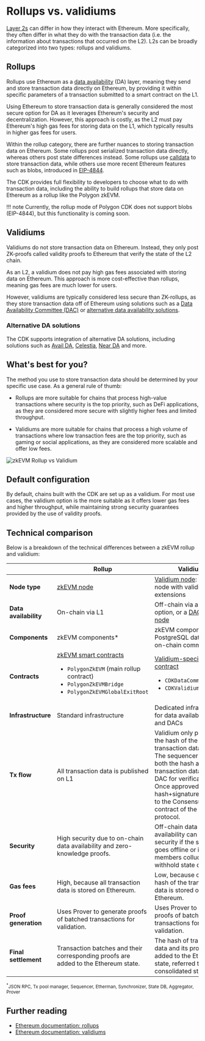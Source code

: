 # Rollups vs. validiums

[Layer 2s](./layer2s.md) can differ in how they interact with Ethereum. More specifically, they often differ in what they do with the transaction data (i.e. the information about transactions that occurred on the L2). L2s can be broadly categorized into two types: rollups and validiums.

## Rollups

Rollups use Ethereum as a [data availability](https://docs.polygon.technology/cdk/glossary/#data-availability) (DA) layer, meaning they send and store transaction data directly on Ethereum, by providing it within specific parameters of a transaction submitted to a smart contract on the L1.

Using Ethereum to store transaction data is generally considered the most secure option for DA as it leverages Ethereum's security and decentralization. However, this approach is costly, as the L2 must pay Ethereum's high gas fees for storing data on the L1, which typically results in higher gas fees for users.

Within the rollup category, there are further nuances to storing transaction data on Ethereum. Some rollups post serialized transaction data directly, whereas others post state differences instead. Some rollups use [calldata](https://docs.soliditylang.org/en/v0.8.26/types.html#data-location) to store transaction data, while others use more recent Ethereum features such as blobs, introduced in [EIP-4844](https://www.eip4844.com/).

The CDK provides full flexibility to developers to choose what to do with transaction data, including the ability to build rollups that store data on Ethereum as a rollup like the Polygon zkEVM. 

!!! note
    Currently, the rollup mode of Polygon CDK does not support blobs (EIP-4844), but this functionality is coming soon.

## Validiums

Validiums do not store transaction data on Ethereum. Instead, they only post ZK-proofs called validity proofs to Ethereum that verify the state of the L2 chain.

As an L2, a validium does not pay high gas fees associated with storing data on Ethereum. This approach is more cost-effective than rollups, meaning gas fees are much lower for users. 

However, validiums are typically considered less secure than ZK-rollups, as they store transaction data off of Ethereum using solutions such as a [Data Availability Committee (DAC)](../glossary/index.md#data-availability-committee-dac) or [alternative data availability solutions](#alternative-da-solutions).

### Alternative DA solutions

The CDK supports integration of alternative DA solutions, including solutions such as [Avail DA](https://blog.availproject.org/avail-ecosystem-series-polygon-zkevm-validium/), [Celestia](https://polygon.technology/blog/celestias-high-throughput-out-of-the-box-data-availability-layer-to-integrate-with-polygon-cdk), [Near DA](https://pages.near.org/blog/near-da-integrates-with-polygon-cdk-for-developers-building-ethereum-zk-rollups/) and more.

## What's best for you?

The method you use to store transaction data should be determined by your specific use case. As a general rule of thumb:

- Rollups are more suitable for chains that process high-value transactions where security is the top priority, such as DeFi applications, as they are considered more secure with slightly higher fees and limited throughput.

- Validiums are more suitable for chains that process a high volume of transactions where low transaction fees are the top priority, such as gaming or social applications, as they are considered more scalable and offer low fees.

![zkEVM Rollup vs Validium](../../img/cdk/zkevm-rollup-validium.png)

## Default configuration

By default, chains built with the CDK are set up as a validium. For most use cases, the validium option is the more suitable as it offers lower gas fees and higher throughput, while maintaining strong security guarantees provided by the use of validity proofs.

## Technical comparison

Below is a breakdown of the technical differences between a zkEVM rollup and validium:

|                       | Rollup                                                                                                                                                                                                   | Validium                                                                                                                                                                                                                                                   |
| --------------------- | -------------------------------------------------------------------------------------------------------------------------------------------------------------------------------------------------------- | ---------------------------------------------------------------------------------------------------------------------------------------------------------------------------------------------------------------------------------------------------------- |
| **Node type**         | [zkEVM node](https://github.com/0xPolygonHermez/zkevm-node)                                                                                                                                              | [Validium node](https://github.com/0xPolygon/cdk-validium-node): zkEVM node with validium extensions                                                                                                                                                       |
| **Data availability** | On-chain via L1                                                                                                                                                                                          | Off-chain via a local option, or a [DAC](../glossary/index.md#data-availability-committee-dac) + [DA node](https://github.com/0xPolygon/cdk-data-availability)                                                                                             |
| **Components**        | zkEVM components\*                                                                                                                                                                                       | zkEVM components\* + PostgreSQL database + on-chain committees                                                                                                                                                                                             |
| **Contracts**         | [zkEVM smart contracts](https://github.com/0xPolygonHermez/zkevm-contracts) <ul><li>`PolygonZkEVM` (main rollup contract)</li> <li> `PolygonZkEVMBridge`</li> <li>`PolygonZkEVMGlobalExitRoot`</li></ul> | [Validium-specific DAC contract](https://github.com/0xPolygon/cdk-validium-contracts) <ul><li>`CDKDataCommittee.sol`</li><li> `CDKValidium.sol` </li></ul>                                                                                                 |
| **Infrastructure**    | Standard infrastructure                                                                                                                                                                                  | Dedicated infrastructure for data availability layer and DACs                                                                                                                                                                                              |
| **Tx flow**           | All transaction data is published on L1                                                                                                                                                                  | Validium only publishes the hash of the transaction data to L1. The sequencer sends both the hash and the transaction data to the DAC for verification. Once approved, the hash+signatures are sent to the Consensus L1 contract of the validium protocol. |
| **Security**          | High security due to on-chain data availability and zero-knowledge proofs.                                                                                                                               | Off-chain data availability can affect security if the sequencer goes offline or if DAC members collude to withhold state data.                                                                                                                            |
| **Gas fees**          | High, because all transaction data is stored on Ethereum.                                                                                                                                                | Low, because only the hash of the transaction data is stored on Ethereum.                                                                                                                                                                                  |
| **Proof generation**  | Uses Prover to generate proofs of batched transactions for validation.                                                                                                                                   | Uses Prover to generate proofs of batched transactions for validation.                                                                                                                                                                                     |
| **Final settlement**  | Transaction batches and their corresponding proofs are added to the Ethereum state.                                                                                                                      | The hash of transaction data and its proof are added to the Ethereum state, referred to as the consolidated state.                                                                                                                                         |
<sub><sup>\*</sup>JSON RPC, Tx pool manager, Sequencer, Etherman, Synchronizer, State DB, Aggregator, Prover</sub>

## Further reading

- [Ethereum documentation: rollups](https://ethereum.org/en/developers/docs/scaling/#rollups)
- [Ethereum documentation: validiums](https://ethereum.org/en/developers/docs/scaling/validium/)
